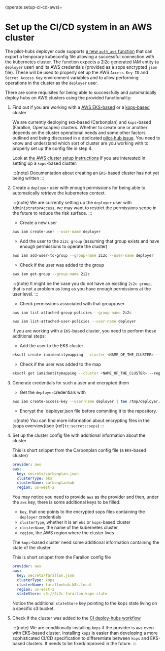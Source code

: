 (operate:setup-ci-cd-aws)=
# Set up the CI/CD system in an AWS cluster

The pilot-hubs deployer code supports [a new `auth_aws` function](https://github.com/2i2c-org/pilot-hubs/blob/e96e7bcded187870dc2e07d6626de8a12586ed32/deployer/hub.py#L126)
that can export a temporary kubeconfig file allowing a successful connection with the
kubernetes cluster.
The function expects a 2i2c generated IAM entity (a `deployer` user) and its AWS
credentials (provided as a sops encrypted `json` file). These will be used to properly
set up the AWS `Access Key ID` and `Secret Access Key` environment variables and to
allow performing operations in the cluster as the `deployer` user.

There are some requisites for being able to successfully and automatically deploy hubs
on AWS clusters using the provided functionality:

1. Find out if you are working with a [AWS EKS-based](https://aws.amazon.com/eks/) or a
[kops-based](https://kops.sigs.k8s.io/getting_started/aws/) cluster
  
   We are currently deploying `EKS`-based (Carbonplan) and `kops`-based (Farallon,
   Openscapes) clusters. Whether to create one or another depends on the cluster
   operational needs and some other factors outlined and being discussed in a dedicated
   [pilot-hub issue](https://github.com/2i2c-org/pilot-hubs/issues/431).
   You need to know and understand which sort of cluster are you working with to properly
   set up the config file in step 4.

   Look at [the AWS cluster setup instructions](new-cluster:aws) if you are interested in
   setting up a `kops`-based cluster.

   :::{note}
   Documentation about creating an `EKS`-based cluster has not yet being written
   :::

2. Create a `deployer` user with enough permissions for being able to automatically
retrieve the kubernetes context.

   :::{note}
   We are currently setting up the `deployer` user with `AdministratorAccess`, we may
   want to restrict the permissions scope in the future to reduce the risk surface.
   :::

   * Create a new user

   ```bash
   aws iam create-user --user-name deployer
   ```

   * Add the user to the `2i2c group` (assuming that group exists and have enough
   permissions to operate the cluster)

   ```bash
   aws iam add-user-to-group --group-name 2i2c --user-name deployer
   ```

   * Check if the user was added to the group

   ```bash
   aws iam get-group --group-name 2i2c
   ```

   :::{note}
   It might be the case you do not have an existing `2i2c group`, that is not a problem
   as long as you have enough permissions at the user level.
   :::

   * Check permissions associated with that group/user

   ```bash
   aws iam list-attached-group-policies --group-name 2i2c

   aws iam list-attached-user-policies --user-name deployer
   ```

   If you are working with a `EKS`-based cluster, you need to perform these additional
   steps:

   * Add the user to the EKS cluster

   ```bash
   eksctl create iamidentitymapping --cluster <NAME_OF_THE_CLUSTER> --region=<REGION> --arn arn:aws:iam::<ACCOUNT_ID>:user/deployer --group system:masters --username admin
   ```

   * Check if the user was added to the map

   ```bash
   eksctl get iamidentitymapping --cluster <NAME_OF_THE_CLUSTER> --region=<REGION>
   ```

3. Generate credentials for such a user and encrypted them

   * Get the `deployer`credentials with

   ```bash
   aws iam create-access-key --user-name deployer | tee /tmp/deployer.json
   ```

   * Encrypt the `deployer.json file before commiting it to the repository.

   :::{note}
   You can find more information about encrypting files in the [sops overview](see {ref}`tc:secrets:sops`)
   :::

4. Set up the cluster config file with additional information about the cluster

   This is short snippet from the Carbonplan config file (a `EKS`-based cluster)

   ```yaml
   provider: aws
   aws:
     key: secrets/carbonplan.json
     clusterType: eks
     clusterName: carbonplanhub
     region: us-west-2
   ```

   You may notice you need to provide `aws` as the provider and then, under the `aws` key,
   there is some additional keys to be filled:

     * `key`, that one points to the encrypted sops files containing the `deployer` credentials
     * `clusterType`, whether it is an `eks` or `kops`-based cluster
     * `clusterName`, the name of the kubernetes cluster
     * `region`, the AWS region where the cluster lives

   The `kops`-based cluster need some additional information containing the state of the cluster

   This is short snippet from the Farallon config file

   ```yaml
   provider: aws
   aws:
     key: secrets/farallon.json
     clusterType: kops
     clusterName: farallonhub.k8s.local
     region: us-east-2
     stateStore: s3://2i2c-farallon-kops-state
   ```

   Notice the additional `stateStore` key pointing to the kops state living on a specific s3 bucket.

5. Check if the cluster was added to the [CI deploy-hubs workflow](https://github.com/2i2c-org/pilot-hubs/blob/e96e7bcded187870dc2e07d6626de8a12586ed32/.github/workflows/deploy-hubs.yaml#L31-L36)

   :::{note}
   We are conditionally installing `kops` if the provider is `aws` even with EKS-based
   cluster. Installing `kops` is easier than developing a more sophisticated CI/CD
   specification to differentiate between `kops` and EKS-based clusters. It needs to be
   fixed/improved in the future.
   :::


 